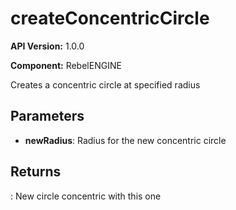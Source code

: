 # createConcentricCircle

**API Version:** 1.0.0

**Component:** RebelENGINE

Creates a concentric circle at specified radius

## Parameters

- **newRadius**: Radius for the new concentric circle

## Returns

: New circle concentric with this one

